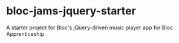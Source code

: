 # bloc-jams-jquery-starter
A starter project for Bloc's jQuery-driven music player app for Bloc Apprenticeship
